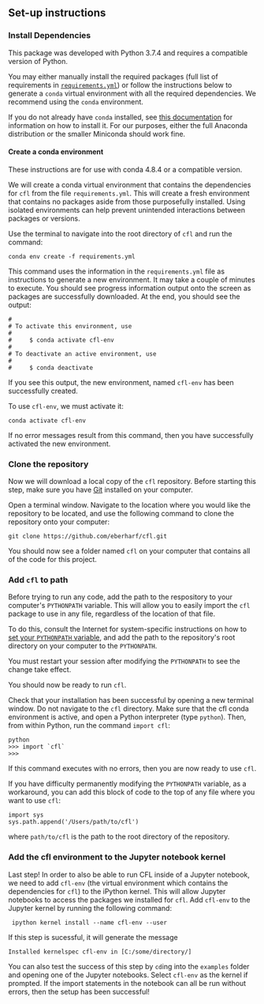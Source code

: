 ## Set-up instructions

### Install Dependencies

This package was developed with Python 3.7.4 and requires a compatible version of Python.

You may either manually install the required packages (full list of requirements in [`requirements.yml`](https://github.com/eberharf/cfl/blob/master/requirements.yml)) or follow the instructions below to generate a `conda` virtual environment with all the required dependencies. We recommend using the `conda` environment.

If you do not already have `conda` installed, see [this documentation](https://docs.conda.io/projects/conda/en/latest/user-guide/install/) for information on how to install it. For our purposes, either the full Anaconda distribution or the smaller Miniconda should work fine.


#### Create a conda environment

These instructions are for use with conda 4.8.4 or a compatible version.

We will create a conda virtual environment that contains the dependencies for `cfl` from the file `requirements.yml`. This will create a fresh environment that contains no packages aside from those purposefully installed. Using isolated environments can help prevent unintended interactions between packages or versions.

Use the terminal to navigate into the root directory of `cfl` and run the command:
```
conda env create -f requirements.yml
```

This command uses the information in the `requirements.yml` file as instructions to generate a new environment. It may take a couple of minutes to execute. You should see progress information output onto the screen as packages are successfully downloaded. At the end, you should see the output:

```
#
# To activate this environment, use
#
#     $ conda activate cfl-env
#
# To deactivate an active environment, use
#
#     $ conda deactivate
```

If you see this output, the new environment, named `cfl-env` has been successfully created.


To use `cfl-env`, we must activate it:

```
conda activate cfl-env
```

If no error messages result from this command, then you have successfully activated the new environment.

### Clone the repository

Now we will download a local copy of the `cfl` repository. Before starting this step, make sure you have [Git](https://git-scm.com/) installed on your computer.

Open a terminal window. Navigate to the location where you would like the repository to be located, and use the
following command to clone the repository onto your computer:
```
git clone https://github.com/eberharf/cfl.git
```

You should now see a folder named `cfl` on your computer that contains all of the code for this project.


### Add `cfl` to path
Before trying to run any code, add the path to the respository to your computer's `PYTHONPATH` variable. This will allow you to easily import the `cfl` package to use in any file, regardless of the location of that file.

To do this, consult the Internet for system-specific instructions on how to [set your `PYTHONPATH` variable](https://bic-berkeley.github.io/psych-214-fall-2016/using_pythonpath.html), and add the path to the repository's root directory on your computer to the `PYTHONPATH`.

You must restart your session after modifying the `PYTHONPATH` to see the change take effect.

You should now be ready to run `cfl`.

Check that your installation has been successful by opening a new terminal window. Do not navigate to the `cfl` directory. Make sure that the cfl conda environment is active, and open a Python interpreter (type `python`). Then, from within Python, run the command `import cfl`:

```
python
>>> import `cfl`
>>>
```

If this command executes with no errors, then you are now ready to use `cfl`.


If you have difficulty permanently modifying the `PYTHONPATH` variable, as a workaround, you can add this block of code to the top of any file where you want to use `cfl`:

```
import sys
sys.path.append('/Users/path/to/cfl')
```

where `path/to/cfl` is the path to the root directory of the repository.


### Add the cfl environment to the Jupyter notebook kernel

Last step! In order to also be able to run CFL inside of a Jupyter notebook, we need to add `cfl-env` (the virtual environment which contains the dependencies for `cfl`) to the iPython kernel. This will allow Jupyter notebooks to access the packages we installed for `cfl`. Add `cfl-env` to the Jupyter kernel by running the following command:

```
 ipython kernel install --name cfl-env --user
```

If this step is sucessful, it will generate the message

```
Installed kernelspec cfl-env in [C:/some/directory/]
```

You can also test the success of this step by `cd`ing into the `examples` folder and opening one of the Jupyter notebooks. Select `cfl-env` as the kernel if prompted. If the import statements in the notebook can all be run without errors, then the setup has been successful!